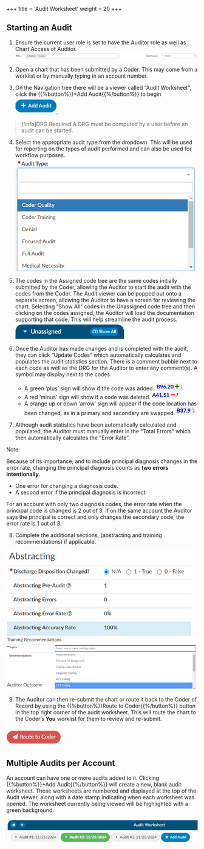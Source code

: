 +++
title = 'Audit Worksheet'
weight = 20
+++

## Starting an Audit

1. Ensure the current user role is set to have the Auditor role as well as Chart Access of Auditor.
   ![Audit Rolle and Chart Access](AuditAccess.png)

2. Open a chart that has been submitted by a Coder. This may come from a worklist or by manually typing in an account number.

3. On the Navigation tree there will be a viewer called “Audit Worksheet”, click the {{%button%}}+Add Audit{{%/button%}} to begin ![Add Audit](AddAudit.png).

>[!info]DRG Required
> A DRG must be computed by a user before an audit can be started.

4. Select the appropriate audit type from the dropdown. This will be used for reporting on the types of audit performed and can also be used for workflow purposes. ![Audit Types](AuditTypes.png)
   
5. The codes in the Assigned code tree are the same codes initially submitted by the
Coder, allowing the Auditor to start the audit with the codes from the Coder. The Audit
viewer can be popped out onto a separate screen, allowing the Auditor to have a screen
for reviewing the chart. Selecting “Show All” codes in the Unassigned code tree and then clicking on the codes assigned, the
Auditor will load the documentation supporting that code. This will help streamline the audit process. ![Show All Button](ShowAll.png)

6. Once the Auditor has made changes and is completed with the audit, they can click “Update Codes”
  which automatically calculates and populates the audit statistics section. There is a comment bubble
  next to each code as well as the DRG for the Auditor to enter any comment(s). A symbol may display next to the codes.
    - A green ‘plus’ sign will show if the code was added. ![Green Plus](GreenPlus.png)
    - A red ‘minus’ sign will show if a code was deleted. ![Red Minus](RedMinus.png)
    - A orange up or down ‘arrow’ sign will appear if the code location has been changed, as
    in a primary and secondary are swapped. ![Orange Arrow](OrangeArrow.png)

7. Although audit statistics have been automatically calculated and populated, the Auditor must 
manually enter in the “Total Errors” which then automatically calculates the “Error Rate”.

>[!note]
>Because of its importance, and to include principal diagnosis changes in the error rate, changing the principal diagnosis counts as **two errors intentionally**. 
>- One error for changing a diagnosis code.
>- A second error if the principal diagnosis is incorrect.
>
>For an account with only two diagnosis codes, the error rate when the principal code is changed is 2 out of 3.
>If on the same account the Auditor says the principal is correct and only changes the secondary code, the error rate is 1 out of 3.

8. Complete the additional sections, (abstracting and training recommendations) if applicable.

![Abstracting](Abstracting.png)
![Training Recommendations](TrainingRecs.png)

9. The Auditor can then re-submit the chart or route it back to the Coder of Record by using the
{{%button%}}Route to Coder{{%/button%}} button in the top right corner of the audit worksheet. This will route the chart to
the Coder’s **You** worklist for them to review and re-submit.

![Route to Coder](RouteToCoder.png)

## Multiple Audits per Account

An account can have one or more audits added to it. Clicking {{%button%}}+Add Audit{{%/button%}} will create a new, blank audit worksheet. These worksheets are numbered and displayed at the top of the Audit viewer, along with a date stamp indicating when each worksheet was opened. The worksheet currently being viewed will be highlighted with a green background.

![Multiple Audits](MultipleAudits.png)